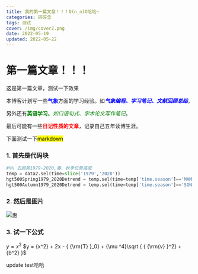 ```yaml
---
title: 我的第一篇文章！！！O(∩_∩)O哈哈~
categories: 碎碎念
tags: 测试
cover: /img/cover2.png
date: 2022-05-19
updated: 2022-05-22 
---
```

# 第一篇文章！！！
这是第一篇文章，测试一下效果

本博客计划写一些<font color=blue>**气象**</font>方面的学习经验。如<font color=blue>***气象编程、学习笔记、文献回顾总结***</font>。

另外还有<font color=green>**英语学习**。*如口语句式、学术论文写作笔记*</font>。

最后可能有一些<font color=red>**日记性质的文章**</font>，记录自己五年读博生涯。

下面测试一下<mark style="background-color：yellow">markdown</mark>
### 1. 首先是代码块
```python
#%% 去趋势1979-2020,春、秋季位势高度
temp = data2.sel(time=slice('1979','2020'))
hgt500Spring1979_2020Detrend = temp.sel(time=temp['time.season']=='MAM').mean('time')
hgt500Autumn1979_2020Detrend = temp.sel(time=temp['time.season']=='SON').mean('time')
```
### 2. 然后是图片
 
 ![惠](https://img-blog.csdnimg.cn/58bc7bcc25fc4f12856ed93d71c1b945.png#pic_center)
### 3. 试一下公式

$y={x^2}$
$y = {x^2} + 2x - { {\rm{T} }_0} + {\mu ^4}\sqrt { { {\rm{v} }^2} + {b^2} }$

update test哈哈